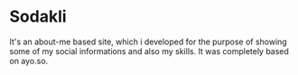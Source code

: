 # Sodakli
It's an about-me based site, which i developed for the purpose of showing some of my social informations and also my skills. 
It was completely based on ayo.so. 
